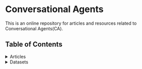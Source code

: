 # Conversational Agents
This is an online repository for articles and resources related to Conversational Agents(CA).

## Table of Contents

<details>
<summary>Articles</summary>
 
+ <details>
  <summary>Foundamentals</summary>
 
  Resources about the foundamental/background knowledge and overviews
  + [Neural Approaches to Conversational AI](https://arxiv.org/pdf/1809.08267)

  + []()

  
  
  
  </details> 


[comment]: # (##############################################################################################)
+ <details>
  <summary>Task-Oriented CAs</summary>
 
  Resources on the Task-oriented approach towards CA (aka. chatbots)
  + [Learning End-to-End Goal-Oriented Dialog](http://arxiv.org/abs/1605.07683)
  </details> 
  
  
[comment]: # (##############################################################################################)
+ <details>
  <summary>Data-Driven CAs</summary>
 
  Resources on the Data-driven approach towards CA (aka. chitchat)
  + [A Neural Conversational Model](https://arxiv.org/abs/1506.05869)
  + [A Neural Network Approach to Context-Sensitive Generation of Conversational Responses](https://arxiv.org/abs/1506.06714)  
  + [A Diversity-Promoting Objective Function for Neural Conversation Models](http://arxiv.org/abs/1510.03055)
  + [A Hierarchical Latent Variable Encoder-Decoder Model for Generating Dialogues](http://arxiv.org/abs/1605.06069)
  + [A Knowledge-Grounded Neural Conversation Model](http://arxiv.org/abs/1702.01932)
  + [Learning to Control the Specificity in Neural Response Generation](https://www.aclweb.org/anthology/P18-1102)
  + [2017 - Ahn - A Neural Knowledge Language Model](https://arxiv.org/abs/1608.00318)
  
  
  </details> 
  
[comment]: # (##############################################################################################)
+ <details>
  <summary>Filling the gap</summary>
 
  Resources on recent attempts to fill the gap between the two aforementioned approaches 
  + [A Copy-Augmented Sequence-to-Sequence Architecture Gives Good Performance on Task-Oriented Dialogue](https://www.aclweb.org/anthology/E17-2075)
  + [Global-to-local Memory Pointer Networks for Task-Oriented Dialogue](http://arxiv.org/abs/1901.04713)
  
  </details> 
  
</details>

[comment]: # (##############################################################################################)
<details>
<summary>Datasets</summary>
</details>


[comment]: # (This actually is the most platform independent comment)


